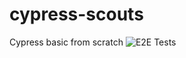 # cypress-scouts
 Cypress basic from scratch
![E2E Tests](https://github.com/vladnagornyi/cypress-scouts/actions/workflows/ci.yml/badge.svg)
